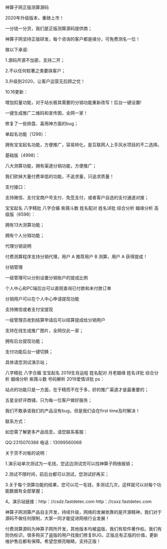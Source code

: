 神算子网正版测算源码

2020年升级版本，重磅上市！

一分钱一分货，我们是正版测算源码提供商；

神算子网坚持正版研发，每个咨询的客户都是缘分，可免费测名一位！

做以下承诺:

1.源码开源不加密，支持二开；

2.不以任何软著之类要挟客户；

3.升级到2020，让客户运营无后顾之忧！

10.16更新：

增加扣量功能，对于站长极其需要的分销功能重新改写！后台一键设置!

一键生成推广二维码和宣传图，全网一家！

修复了一些排盘、喜用神方面的bug；

单起名功能（1298）：

拥有宝宝起名功能，方便推广，容易转化，是互联网人上手风水项目的不二选择。

基础版（4998）：

八大测算功能，拥有渠道分销功能，方便推广；

我们砍掉大量付费率低的功能，不追求量，只追求质量！

支付接口：

支持微信、支付宝商户号支付、免签支付，或者客户自选的支付通道对接；

 宝宝起名	 八字精批	 八字合婚	紫薇斗数 
 姓名配对	 姓名详批	 综合分析	 姻缘分析
高级版（6598）：

拥有13大测算功能；

拥有个人分销功能；

代理分销说明

付费测算程序支持分销代理，用户 A 推荐用户 B 测算，用户 A 获得提成！

分销管理

一级管理可以分别设置分销账户的提成比例

个人中心和PC端后台可以直观查询已付款和未付款订单

分销用户可以在个人中心申请提现功能

支持微信或者支付宝提现

一级管理员收到结算申请后可以结算提成给分销用户

支持在线生成推广图片，全网仅此一家；

拥有后台提现功能；

支付功能后台一键切换；

具体请您测试演示站；

 八字精批	 八字合婚	 宝宝起名	 2019生肖运程	 姓名配对	 月老姻缘
 姓名详批	 综合分析	 姻缘分析	 紫薇斗数	 号码解析	2019爱情详批
ps：

站点的功能只是一方面，在于精而不在于多，好的推广渠道才是最重要的；

五星全好评商铺，只为每一位客户做好服务；

我们不敢承诺我们的产品没有bug，但是我们会在first time及时解决！

联系方式：

如您需了解更多产品信息，请您联系客服：

QQ:2315070388      电话：13099560068

关于货不对板的说明：

1.演示站单次测试为一毛钱，您这边测试完可以找神算子网络报销；

2.测试不限时间，前后台都可以测试，您测试好再买；

3.关于每个测算功能的结果，您可以花一毛钱，多测试几次，这样就可以对每个功能数据有全部掌握；

4。演示站链接：http：//csdz.fastdetec.com http：//csxz.fastdetec.com

神算子网测算产品自主开发，持续升级，网络的发展依靠的是开源精神，我们对于源码不做任何限制，大家一同才能促进网络行业发展！

付费测算源码为神算子网所开发，其他版本均被盗版，我们有软件著作权。我们有防伪标识，很多购买了盗版的用户找我们修复BUG。正版总有正版的价值，更新维护售后都有保障。希望您擦亮眼睛，支持正版！
